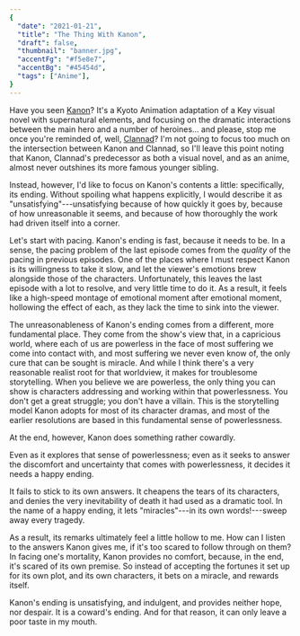 ```yaml
---
{
  "date": "2021-01-21",
  "title": "The Thing With Kanon",
  "draft": false,
  "thumbnail": "banner.jpg",
  "accentFg": "#f5e8e7",
  "accentBg": "#45454d",
  "tags": ["Anime"],
}
---
```


Have you seen [Kanon](https://myanimelist.net/anime/1530/Kanon_2006)? It's a Kyoto Animation adaptation of a Key visual novel with supernatural elements, and focusing on the dramatic interactions between the main hero and a number of heroines... and please, stop me once you're reminded of, well, [Clannad](https://myanimelist.net/anime/2167/Clannad)? I'm not going to focus too much on the intersection between Kanon and Clannad, so I'll leave this point noting that Kanon, Clannad's predecessor as both a visual novel, and as an anime, almost never outshines its more famous younger sibling.

Instead, however, I'd like to focus on Kanon's contents a little: specifically, its ending. Without spoiling what happens explicitly, I would describe it as "unsatisfying"---unsatisfying because of how quickly it goes by, because of how unreasonable it seems, and because of how thoroughly the work had driven itself into a corner.

Let's start with pacing. Kanon's ending is fast, because it needs to be. In a sense, the pacing problem of the last episode comes from the _quality_ of the pacing in previous episodes. One of the places where I must respect Kanon is its willingness to take it slow, and let the viewer's emotions brew alongside those of the characters. Unfortunately, this leaves the last episode with a lot to resolve, and very little time to do it. As a result, it feels like a high-speed montage of emotional moment after emotional moment, hollowing the effect of each, as they lack the time to sink into the viewer.

The unreasonableness of Kanon's ending comes from a different, more fundamental place. They come from the show's view that, in a capricious world, where each of us are powerless in the face of most suffering we come into contact with, and most suffering we never even know of, the only cure that can be sought is miracle. And while I think there's a very reasonable realist root for that worldview, it makes for troublesome storytelling. When you believe we are powerless, the only thing you can show is characters addressing and working within that powerlessness. You don't get a great struggle; you don't have a villain. This is the storytelling model Kanon adopts for most of its character dramas, and most of the earlier resolutions are based in this fundamental sense of powerlessness.

At the end, however, Kanon does something rather cowardly.

Even as it explores that sense of powerlessness; even as it seeks to answer the discomfort and uncertainty that comes with powerlessness, it decides it needs a happy ending.

It fails to stick to its own answers. It cheapens the tears of its characters, and denies the very inevitability of death it had used as a dramatic tool. In the name of a happy ending, it lets "miracles"---in its own words!---sweep away every tragedy.

As a result, its remarks ultimately feel a little hollow to me. How can I listen to the answers Kanon gives me, if it's too scared to follow through on them? In facing one's mortality, Kanon provides no comfort, because, in the end, it's scared of its own premise. So instead of accepting the fortunes it set up for its own plot, and its own characters, it bets on a miracle, and rewards itself.

Kanon's ending is unsatisfying, and indulgent, and provides neither hope, nor despair. It is a coward's ending. And for that reason, it can only leave a poor taste in my mouth.
